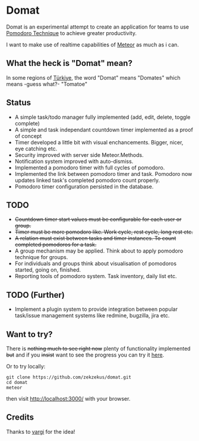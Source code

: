 Domat
=====

Domat is an experimental attempt to create an application for teams to use [Pomodoro Technique](http://pomodorotechnique.com/) to achieve greater productivity.

I want to make use of realtime capabilities of [Meteor](http://www.meteor.com/) as much as i can.

What the heck is "Domat" mean?
------------------------------

In some regions of [Türkiye](http://en.wikipedia.org/wiki/T%C3%BCrkiye), the word "Domat" means "Domates" which means -guess what?- "Tomatoe"

Status
------
* A simple task/todo manager fully implemented (add, edit, delete, toggle
  complete)
* A simple and task independant countdown timer implemented as a proof of
  concept
* Timer developed a little bit with visual enchancements. Bigger, nicer, eye
  catching etc.
* Security improved with server side Meteor.Methods.
* Notification system improved with auto-dismiss.
* Implemented a pomodoro timer with full cycles of pomodoro.
* Implemented the link between pomodoro timer and task. Pomodoro now updates linked task's completed pomodoro count properly.
* Pomodoro timer configuration persisted in the database.

TODO
----
* ~~Countdown timer start values must be configurable for each user or group.~~
* ~~Timer must be more pomodoro like. Work cycle, rest cycle, long rest etc.~~
* ~~A relation must exist between tasks and timer instances. To count completed
  pomodoros for a task.~~
* A group mechanism may be applied. Think about to apply pomodoro technique for
  groups.
* For individuals and groups think about visualisation of pomodoros started,
  going on, finished.
* Reporting tools of pomodoro system. Task inventory, daily list etc.

TODO (Further)
--------------
* Implement a plugin system to provide integration between popular task/issue
  management systems like redmine, bugzilla, jira etc.

Want to try?
------------
There is ~~nothing much to see right now~~  plenty of functionality implemented ~~but~~ and if you ~~insist~~ want to see the progress you can try it [here](http://domat.meteor.com/).

Or to try locally:

    git clone https://github.com/zekzekus/domat.git
    cd domat
    meteor

then visit [http://localhost:3000/](http://localhost:3000/) with your browser.


Credits
-------

Thanks to [vargi](https://github.com/vargi/) for the idea!

